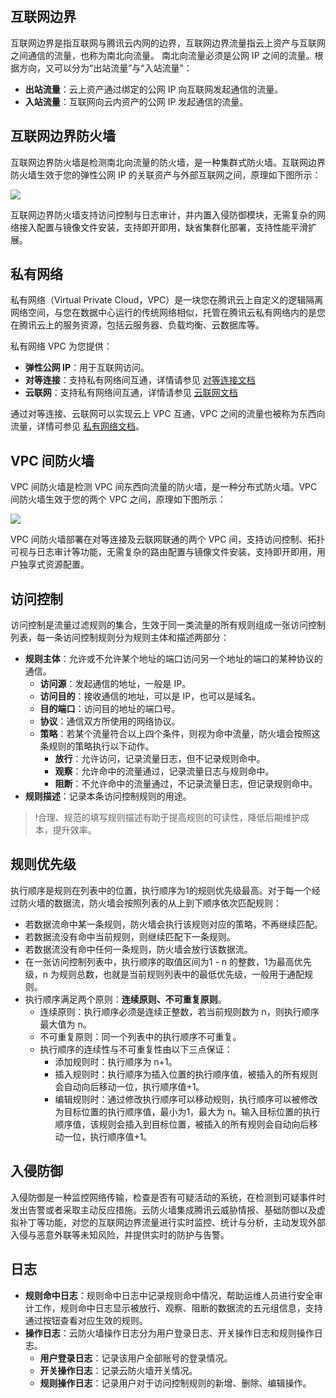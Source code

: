 

## **互联网边界**
互联网边界是指互联网与腾讯云内网的边界，互联网边界流量指云上资产与互联网之间通信的流量，也称为南北向流量。
南北向流量必须是公网 IP 之间的流量。根据方向，又可以分为“出站流量”与“入站流量”：
- **出站流量**：云上资产通过绑定的公网 IP 向互联网发起通信的流量。
- **入站流量**：互联网向云内资产的公网 IP 发起通信的流量。

## **互联网边界防火墙**
互联网边界防火墙是检测南北向流量的防火墙，是一种集群式防火墙。互联网边界防火墙生效于您的弹性公网 IP 的关联资产与外部互联网之间，原理如下图所示：


![](https://main.qcloudimg.com/raw/4dcc9ef2ac1aec7a796e87ed99ec3097.png)

互联网边界防火墙支持访问控制与日志审计，并内置入侵防御模块，无需复杂的网络接入配置与镜像文件安装，支持即开即用，缺省集群化部署，支持性能平滑扩展。

## 私有网络

私有网络（Virtual Private Cloud，VPC）是一块您在腾讯云上自定义的逻辑隔离网络空间，与您在数据中心运行的传统网络相似，托管在腾讯云私有网络内的是您在腾讯云上的服务资源，包括云服务器、负载均衡、云数据库等。

私有网络 VPC 为您提供：
- **弹性公网 IP**：用于互联网访问。
- **对等连接**：支持私有网络间互通，详情请参见 [对等连接文档](https://cloud.tencent.com/document/product/553)
- **云联网**：支持私有网络间互通，详情请参见 [云联网文档](https://cloud.tencent.com/document/product/877)

通过对等连接、云联网可以实现云上 VPC 互通，VPC 之间的流量也被称为东西向流量，详情可参见 [私有网络文档](https://cloud.tencent.com/document/product/215)。

## VPC 间防火墙
VPC 间防火墙是检测 VPC 间东西向流量的防火墙，是一种分布式防火墙。VPC 间防火墙生效于您的两个 VPC 之间，原理如下图所示： 

![](https://main.qcloudimg.com/raw/c76a38265d1fe43bb01789c28caf1715.png)

VPC 间防火墙部署在对等连接及云联网联通的两个 VPC 间，支持访问控制、拓扑可视与日志审计等功能，无需复杂的路由配置与镜像文件安装，支持即开即用，用户独享式资源配置。

## 访问控制
访问控制是流量过滤规则的集合，生效于同一类流量的所有规则组成一张访问控制列表，每一条访问控制规则分为规则主体和描述两部分：
- **规则主体**：允许或不允许某个地址的端口访问另一个地址的端口的某种协议的通信。
  - **访问源**：发起通信的地址，一般是 IP。  
  - **访问目的**：接收通信的地址，可以是 IP，也可以是域名。
  - **目的端口**：访问目的地址的端口号。
  - **协议**：通信双方所使用的网络协议。
  - **策略**：若某个流量符合以上四个条件，则视为命中流量，防火墙会按照这条规则的策略执行以下动作。
    - **放行**：允许访问，记录流量日志，但不记录规则命中。
    - **观察**：允许命中的流量通过，记录流量日志与规则命中。
    - **阻断**：不允许命中的流量通过，不记录流量日志，但记录规则命中。
- **规则描述**：记录本条访问控制规则的用途。

>!合理、规范的填写规则描述有助于提高规则的可读性，降低后期维护成本，提升效率。

## 规则优先级

执行顺序是规则在列表中的位置，执行顺序为1的规则优先级最高。对于每一个经过防火墙的数据流，防火墙会按照列表的从上到下顺序依次匹配规则：

- 若数据流命中某一条规则，防火墙会执行该规则对应的策略，不再继续匹配。
- 若数据流没有命中当前规则，则继续匹配下一条规则。
- 若数据流没有命中任何一条规则，防火墙会放行该数据流。
- 在一张访问控制列表中，执行顺序的取值区间为1 - n 的整数，1为最高优先级，n 为规则总数，也就是当前规则列表中的最低优先级，一般用于通配规则。
- 执行顺序满足两个原则：<strong>连续原则、不可重复原则</strong>。
  - 连续原则：执行顺序必须是连续正整数，若当前规则数为 n，则执行顺序最大值为 n。
  - 不可重复原则：同一个列表中的执行顺序不可重复。
  - 执行顺序的连续性与不可重复性由以下三点保证：
    - 添加规则时：执行顺序为 n+1。
    - 插入规则时：执行顺序为插入位置的执行顺序值，被插入的所有规则会自动向后移动一位，执行顺序值+1。
    - 编辑规则时：通过修改执行顺序可以移动规则，执行顺序可以被修改为目标位置的执行顺序值，最小为1，最大为 n。输入目标位置的执行顺序值，该规则会插入到目标位置，被插入的所有规则会自动向后移动一位，执行顺序值+1。



## 入侵防御

入侵防御是一种监控网络传输，检查是否有可疑活动的系统，在检测到可疑事件时发出告警或者采取主动反应措施。云防火墙集成腾讯云威胁情报、基础防御以及虚拟补丁等功能，对您的互联网边界流量进行实时监控、统计与分析，主动发现外部入侵与恶意外联等未知风险，并提供实时的防护与告警。

## 日志
- **规则命中日志**：规则命中日志中记录规则命中情况，帮助运维人员进行安全审计工作，规则命中日志显示被放行、观察、阻断的数据流的五元组信息，支持通过按钮查看对应生效的规则。
- **操作日志**：云防火墙操作日志分为用户登录日志、开关操作日志和规则操作日志。
  - **用户登录日志**：记录该用户全部账号的登录情况。
  - **开关操作日志**：记录云防火墙开关情况。
  - **规则操作日志**：记录用户对于访问控制规则的新增、删除、编辑操作。
